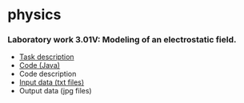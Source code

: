 # physics

<h3>Laboratory work 3.01V: Modeling of an electrostatic field.</h3>
<ul>
  <li><a href = "https://github.com/annchous/physics/blob/master/lab3.01V/lab3.01V.pdf">Task description</a></li>
  <li><a href = "https://github.com/annchous/physics/blob/master/lab3.01V/code/src/Main.java">Code (Java)</a></li>
  <li>Code description</li>
  <li><a href = "https://github.com/annchous/physics/tree/master/lab3.01V/data">Input data (txt files)</a></li>
  <li>Output data (jpg files)</li>
</ul>
